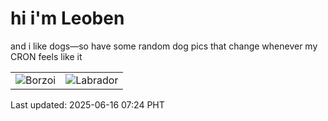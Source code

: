 # hi i'm Leoben

and i like dogs—so have some random dog pics that change whenever my CRON feels like it

|  |  |
|--------|----------|
| ![Borzoi](https://random-dog-vercel.vercel.app/api/random-borzoi?v=1750029851) | ![Labrador](https://random-dog-vercel.vercel.app/api/random-labrador?v=1750029851) |

Last updated: 2025-06-16 07:24 PHT
